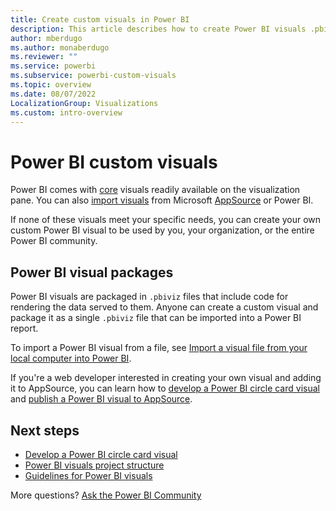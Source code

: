 ```yaml
---
title: Create custom visuals in Power BI
description: This article describes how to create Power BI visuals .pbiviz files.
author: mberdugo
ms.author: monaberdugo
ms.reviewer: ""
ms.service: powerbi
ms.subservice: powerbi-custom-visuals
ms.topic: overview
ms.date: 08/07/2022
LocalizationGroup: Visualizations
ms.custom: intro-overview
---
```


# Power BI custom visuals

Power BI comes with [core](power-bi-custom-visuals.md#core-power-bi-visuals) visuals readily available on the visualization pane. You can also [import visuals](power-bi-custom-visuals.md#appsource-power-bi-visuals) from Microsoft [AppSource](https://appsource.microsoft.com/marketplace/apps?page=1&product=power-bi-visuals) or Power BI.

If none of these visuals meet your specific needs, you can create your own custom Power BI visual to be used by you, your organization, or the entire Power BI community.

## Power BI visual packages

Power BI visuals are packaged in `.pbiviz` files that include code for rendering the data served to them. Anyone can create a custom visual and package it as a single `.pbiviz` file that can be imported into a Power BI report.

To import a Power BI visual from a file, see [Import a visual file from your local computer into Power BI](import-visual.md#import-a-visual-file-from-your-local-computer-into-power-bi).

If you're a web developer interested in creating your own visual and adding it to AppSource, you can learn how to [develop a Power BI circle card visual](develop-circle-card.md) and [publish a Power BI visual to AppSource](office-store.md).

## Next steps

* [Develop a Power BI circle card visual](develop-circle-card.md)
* [Power BI visuals project structure](visual-project-structure.md)
* [Guidelines for Power BI visuals](guidelines-powerbi-visuals.md)

More questions? [Ask the Power BI Community](https://community.powerbi.com/t5/Custom-Visuals-Development/bd-p/CustomVisualsDevelopmentDiscussion)
